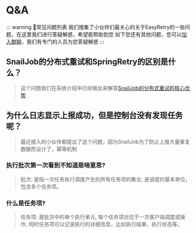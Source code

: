 # Q&A

::: warning 🌈常见问题列表
我们搜集了小伙伴们最关心的关于EasyRetry的一些问题，在这里我们进行答疑解惑，希望能帮助到您
如下您还有其他问题，您可以[加入群聊](/docs/group_chat)，我们有专门的人员为您答疑解惑
:::

## SnailJob的分布式重试和SpringRetry的区别是什么？
> 这个问题我们在系统介绍中已经做出来解答[SnailJob的分布式重试的核心优势](/docs/guide/retry)

## 为什么日志显示上报成功，但是控制台没有发现任务呢？
> 最近接入的小伙伴都提出了这个问题，因为SnailJob为了防止上报大量重复数据而设计了，幂等机制

### 执行批次第一次看到不知道是啥意思?
> 批次: 是指一次任务执行调度产生的所有任务项的集合, 是调度的基本单位，包含多个任务项。

### 什么是任务项?
> 任务项: 是批次中的单个执行单元, 每个任务项对应于一次客户端调度或操作, 同时任务项可以记录执行的详细信息，比如执行结果、执行状态等。
